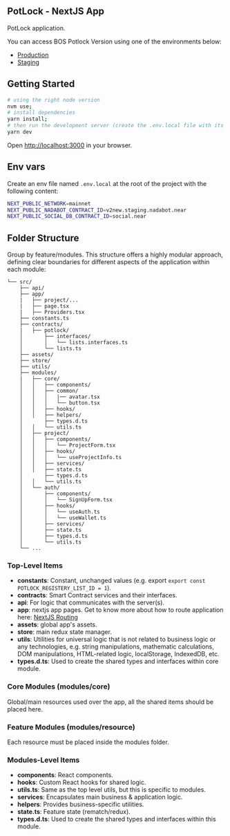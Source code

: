 ## PotLock - NextJS App

PotLock application.

You can access BOS Potlock Version using one of the environments below:

- [Production](https://app.potlock.org/)
- [Staging](https://app.potlock.org/staging.potlock.near/widget/IndexLoader)

## Getting Started

```bash
# using the right node version
nvm use;
# install dependencies
yarn install;
# then run the development server (create the .env.local file with its content first)
yarn dev
```

Open [http://localhost:3000](http://localhost:3000) in your browser.

## Env vars

Create an env file named `.env.local` at the root of the project with the following content:

```sh
NEXT_PUBLIC_NETWORK=mainnet
NEXT_PUBLIC_NADABOT_CONTRACT_ID=v2new.staging.nadabot.near
NEXT_PUBLIC_SOCIAL_DB_CONTRACT_ID=social.near
```

## Folder Structure

Group by feature/modules. This structure offers a highly modular approach, defining clear boundaries for different aspects of the application within each module:

```
└── src/
    ├── api/
    ├── app/
    |   ├── project/...
    |   ├── page.tsx
    |   ├── Providers.tsx
    ├── constants.ts
    ├── contracts/
    |   ├── potlock/
    │       ├── interfaces/
    │       │   └── lists.interfaces.ts
    │       └── lists.ts
    ├── assets/
    ├── store/
    ├── utils/
    ├── modules/
    |   ├── core/
    │   │   ├── components/
    │   │   ├── common/
    │   │   │   |── avatar.tsx
    │   │   │   └── button.tsx
    │   │   ├── hooks/
    │   │   ├── helpers/
    │       ├── types.d.ts
    │   │   └── utils.ts
    │   ├── project/
    │   │   ├── components/
    │   │   │   └── ProjectForm.tsx
    │   │   ├── hooks/
    │   │   │   └── useProjectInfo.ts
    │   │   ├── services/
    │   │   ├── state.ts
    │       ├── types.d.ts
    │   │   └── utils.ts
    │   └── auth/
    │       ├── components/
    │       │   └── SignUpForm.tsx
    │       ├── hooks/
    │       │   └── useAuth.ts
    │       │   └── useWallet.ts
    │       ├── services/
    │       ├── state.ts
    │       ├── types.d.ts
    │       └── utils.ts
    └── ...
```

### Top-Level Items

- **constants**: Constant, unchanged values (e.g. export `export const POTLOCK_REGISTERY_LIST_ID = 1`).
- **contracts**: Smart Contract services and their interfaces.
- **api**: For logic that communicates with the server(s).
- **app**: nextjs app pages. Get to know more about how to route application here: [NextJS Routing](https://nextjs.org/docs/app/building-your-application/routing)
- **assets**: global app's assets.
- **store**: main redux state manager.
- **utils**: Utilities for universal logic that is not related to business logic or any technologies, e.g. string manipulations, mathematic calculations, DOM manipulations, HTML-related logic, localStorage, IndexedDB, etc.
- **types.d.ts**: Used to create the shared types and interfaces within core module.

### Core Modules (modules/core)

Global/main resources used over the app, all the shared items should be placed here.

### Feature Modules (modules/resource)

Each resource must be placed inside the modules folder.

### Modules-Level Items

- **components**: React components.
- **hooks**: Custom React hooks for shared logic.
- **utils.ts**: Same as the top level utils, but this is specific to modules.
- **services**: Encapsulates main business & application logic.
- **helpers**: Provides business-specific utilities.
- **state.ts**: Feature state (rematch/redux).
- **types.d.ts**: Used to create the shared types and interfaces within this module.
